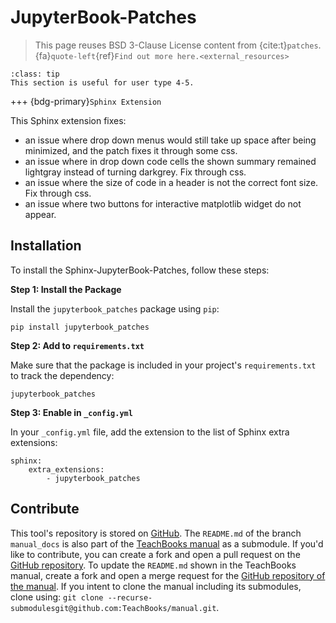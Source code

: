 # JupyterBook-Patches

> This page reuses BSD 3-Clause License content from {cite:t}`patches`. {fa}`quote-left`{ref}`Find out more here.<external_resources>`

```{admonition} User types
:class: tip
This section is useful for user type 4-5.
```
+++
{bdg-primary}`Sphinx Extension`

This Sphinx extension fixes:
- an issue where drop down menus would still take up space after being minimized, and the patch fixes it through some css.
- an issue where in drop down code cells the shown summary remained lightgray instead of turning darkgrey. Fix through css.
- an issue where the size of code in a header is not the correct font size. Fix through css.
- an issue where two buttons for interactive matplotlib widget do not appear.

## Installation
To install the Sphinx-JupyterBook-Patches, follow these steps:

**Step 1: Install the Package**

Install the `jupyterbook_patches` package using `pip`:
```
pip install jupyterbook_patches
```

**Step 2: Add to `requirements.txt`**

Make sure that the package is included in your project's `requirements.txt` to track the dependency:
```
jupyterbook_patches
```

**Step 3: Enable in `_config.yml`**

In your `_config.yml` file, add the extension to the list of Sphinx extra extensions:
```
sphinx: 
    extra_extensions:
        - jupyterbook_patches
```

## Contribute
This tool's repository is stored on [GitHub](https://github.com/TeachBooks/JupyterBook-Patches). The `README.md` of the branch `manual_docs` is also part of the [TeachBooks manual](https://teachbooks.io/manual/external/JupyterBook-Patches/README.html) as a submodule. If you'd like to contribute, you can create a fork and open a pull request on the [GitHub repository](https://github.com/TeachBooks/JupyterBook-Patches). To update the `README.md` shown in the TeachBooks manual, create a fork and open a merge request for the [GitHub repository of the manual](https://github.com/TeachBooks/manual). If you intent to clone the manual including its submodules, clone using: `git clone --recurse-submodulesgit@github.com:TeachBooks/manual.git`.

